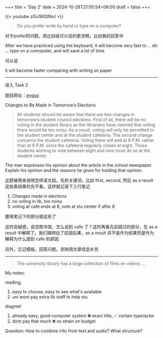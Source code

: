+++
title = 'Day 2'
date = 2024-10-28T21:50:54+08:00
draft = false
+++

{{< youtube zGiJ9XQfAuI >}}

> Do you prefer write by hand or type on a computer?

对于prefer的问题，用比较级可以说的更流畅，比如我的回答中

After we have practiced using the keyboard, it will become very fast to ... eh ... type on a comnputer, and will save a lot of time

可以说

it will become faster comparing with writing on paper

---

进入 Task 2

题目网址：[engoo](https://engoo.mx/app/lessons/toefl-speaking-actual-test-2/xwgSnBKmEeqgkpdoAAmPug)

Changes to Be Made in Tomorrow’s Elections

> All students should be aware that there are two changes in tomorrow’s student council elections. First of all, there will be no voting in the student library as the librarians have claimed that voting there would be too noisy. As a result, voting will only be permitted in the student center and at the student cafeteria. The second change concerns the student cafeteria. Voting there will end at 8 P.M. rather than at 9 P.M. since the cafeteria regularly closes at eight. Those students wishing to vote between eight and nine must do so at the student center.

The man expresses his opinion about the article in the school newspaper. Explain his opinion and the reasons he gives for holding that opinion.

这题被用来说明怎样读文段。先抓关键词，比如 first, second, 然后 as a result 这些表结果的先不看。这样就记录下三行笔记

1. Changes made in elections
2. no voting in lib, too noisy
3. voting at cafe ends at 8, vote at stu center if after 8

要用笔记下的部分就这些了

这时会疑惑，说完图书馆，怎么说到 cafe 了？这时再看先前跳过的部分，在 as a result 中解释了。我们搞明白了前因后果，as a result 并不是作为结果而是作为解释为什么提到 cafe 的原因

另外，忘记模板，回答问题。空隙用文章信息补充

---

> The university library has a large collection of films on videos ...

My notes:

reading;

1. easy to choose, easy to see what's available
2. uni wont pay extra lib staff to help stu

diagree!

1. already easy, good computer system
   ❌ exact title, ✅ certain type/actor
2. dont pay that much
   ❌ so strain on budget

Question: How to combine info from text and audio? What structure?